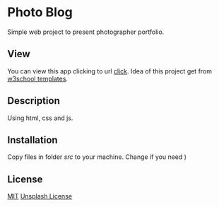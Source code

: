 # Photo Blog

Simple web project to present photographer portfolio.

## View

You can view this app clicking to url [click](http://photographer-portfolio.surge.sh/). Idea of this project get from [w3school templates](https://www.w3schools.com/w3css/tryw3css_templates_portfolio2.htm#).

## Description

Using html, css and js.

## Installation

Copy files in folder *src* to your machine. Change if you need )

## License

[MIT](https://choosealicense.com/licenses/mit/)
[Unsplash License](https://unsplash.com/license)
